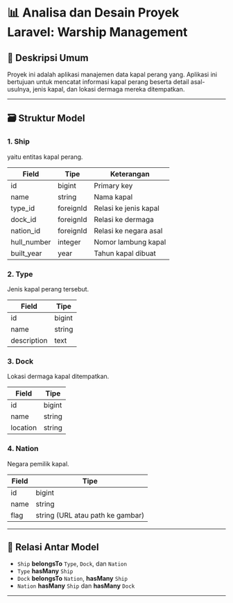 # 📊 Analisa dan Desain Proyek Laravel: Warship Management

## 🧩 Deskripsi Umum
Proyek ini adalah aplikasi manajemen data kapal perang yang. Aplikasi ini bertujuan untuk mencatat informasi kapal perang beserta detail asal-usulnya, jenis kapal, dan lokasi dermaga mereka ditempatkan.

---

## 🗃️ Struktur Model

### 1. Ship
yaitu entitas kapal perang.

| Field       | Tipe       | Keterangan                    |
|-------------|------------|-------------------------------|
| id          | bigint     | Primary key                   |
| name        | string     | Nama kapal                    |
| type_id     | foreignId  | Relasi ke jenis kapal         |
| dock_id     | foreignId  | Relasi ke dermaga             |
| nation_id   | foreignId  | Relasi ke negara asal         |
| hull_number | integer    | Nomor lambung kapal           |
| built_year  | year       | Tahun kapal dibuat            |

### 2. Type
Jenis kapal perang tersebut.

| Field       | Tipe     |
|-------------|----------|
| id          | bigint   |
| name        | string   |
| description | text     |

### 3. Dock
Lokasi dermaga kapal ditempatkan.

| Field    | Tipe     |
|----------|----------|
| id       | bigint   |
| name     | string   |
| location | string   |

### 4. Nation
Negara pemilik kapal.

| Field | Tipe   |
|-------|--------|
| id    | bigint |
| name  | string |
| flag  | string (URL atau path ke gambar) |

---

## 🔗 Relasi Antar Model

- `Ship` **belongsTo** `Type`, `Dock`, dan `Nation`
- `Type` **hasMany** `Ship`
- `Dock` **belongsTo** `Nation`, **hasMany** `Ship`
- `Nation` **hasMany** `Ship` dan **hasMany** `Dock`

---




